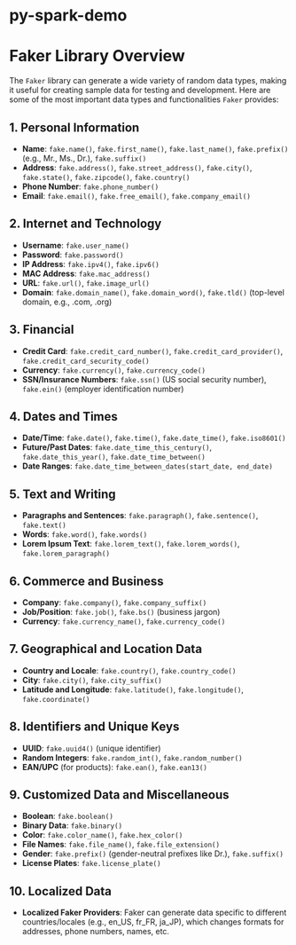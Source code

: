 # py-spark-demo

# Faker Library Overview

The `Faker` library can generate a wide variety of random data types, making it useful for creating sample data for testing and development. Here are some of the most important data types and functionalities `Faker` provides:

## 1. Personal Information
- **Name**: `fake.name()`, `fake.first_name()`, `fake.last_name()`, `fake.prefix()` (e.g., Mr., Ms., Dr.), `fake.suffix()`
- **Address**: `fake.address()`, `fake.street_address()`, `fake.city()`, `fake.state()`, `fake.zipcode()`, `fake.country()`
- **Phone Number**: `fake.phone_number()`
- **Email**: `fake.email()`, `fake.free_email()`, `fake.company_email()`

## 2. Internet and Technology
- **Username**: `fake.user_name()`
- **Password**: `fake.password()`
- **IP Address**: `fake.ipv4()`, `fake.ipv6()`
- **MAC Address**: `fake.mac_address()`
- **URL**: `fake.url()`, `fake.image_url()`
- **Domain**: `fake.domain_name()`, `fake.domain_word()`, `fake.tld()` (top-level domain, e.g., .com, .org)

## 3. Financial
- **Credit Card**: `fake.credit_card_number()`, `fake.credit_card_provider()`, `fake.credit_card_security_code()`
- **Currency**: `fake.currency()`, `fake.currency_code()`
- **SSN/Insurance Numbers**: `fake.ssn()` (US social security number), `fake.ein()` (employer identification number)

## 4. Dates and Times
- **Date/Time**: `fake.date()`, `fake.time()`, `fake.date_time()`, `fake.iso8601()`
- **Future/Past Dates**: `fake.date_time_this_century()`, `fake.date_this_year()`, `fake.date_time_between()`
- **Date Ranges**: `fake.date_time_between_dates(start_date, end_date)`

## 5. Text and Writing
- **Paragraphs and Sentences**: `fake.paragraph()`, `fake.sentence()`, `fake.text()`
- **Words**: `fake.word()`, `fake.words()`
- **Lorem Ipsum Text**: `fake.lorem_text()`, `fake.lorem_words()`, `fake.lorem_paragraph()`

## 6. Commerce and Business
- **Company**: `fake.company()`, `fake.company_suffix()`
- **Job/Position**: `fake.job()`, `fake.bs()` (business jargon)
- **Currency**: `fake.currency_name()`, `fake.currency_code()`

## 7. Geographical and Location Data
- **Country and Locale**: `fake.country()`, `fake.country_code()`
- **City**: `fake.city()`, `fake.city_suffix()`
- **Latitude and Longitude**: `fake.latitude()`, `fake.longitude()`, `fake.coordinate()`

## 8. Identifiers and Unique Keys
- **UUID**: `fake.uuid4()` (unique identifier)
- **Random Integers**: `fake.random_int()`, `fake.random_number()`
- **EAN/UPC** (for products): `fake.ean()`, `fake.ean13()`

## 9. Customized Data and Miscellaneous
- **Boolean**: `fake.boolean()`
- **Binary Data**: `fake.binary()`
- **Color**: `fake.color_name()`, `fake.hex_color()`
- **File Names**: `fake.file_name()`, `fake.file_extension()`
- **Gender**: `fake.prefix()` (gender-neutral prefixes like Dr.), `fake.suffix()`
- **License Plates**: `fake.license_plate()`

## 10. Localized Data
- **Localized Faker Providers**: Faker can generate data specific to different countries/locales (e.g., en_US, fr_FR, ja_JP), which changes formats for addresses, phone numbers, names, etc.
